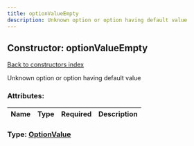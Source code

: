 ```yaml
---
title: optionValueEmpty
description: Unknown option or option having default value
---
```

## Constructor: optionValueEmpty  
[Back to constructors index](index.md)



Unknown option or option having default value

### Attributes:

| Name     |    Type       | Required | Description |
|----------|---------------|----------|-------------|



### Type: [OptionValue](../types/OptionValue.md)


